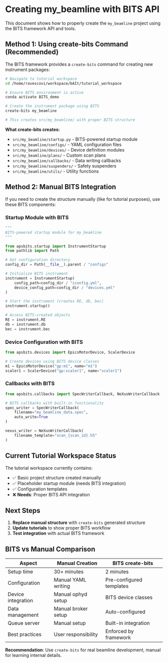 # Creating my_beamline with BITS API

This document shows how to properly create the `my_beamline` project using the BITS framework API and tools.

## Method 1: Using create-bits Command (Recommended)

The BITS framework provides a `create-bits` command for creating new instrument packages:

```bash
# Navigate to tutorial workspace
cd /home/ravescovi/workspace/bAIt/tutorial_workspace

# Ensure BITS environment is active
conda activate BITS_demo

# Create the instrument package using BITS
create-bits my_beamline

# This creates src/my_beamline/ with proper BITS structure
```

**What create-bits creates:**
- `src/my_beamline/startup.py` - BITS-powered startup module
- `src/my_beamline/configs/` - YAML configuration files
- `src/my_beamline/devices/` - Device definition modules
- `src/my_beamline/plans/` - Custom scan plans
- `src/my_beamline/callbacks/` - Data writing callbacks
- `src/my_beamline/suspenders/` - Safety suspenders
- `src/my_beamline/utils/` - Utility functions

## Method 2: Manual BITS Integration

If you need to create the structure manually (like for tutorial purposes), use these BITS components:

### Startup Module with BITS

```python
"""
BITS-powered startup module for my_beamline
"""

from apsbits.startup import InstrumentStartup
from pathlib import Path

# Get configuration directory  
config_dir = Path(__file__).parent / "configs"

# Initialize BITS instrument
instrument = InstrumentStartup(
    config_path=config_dir / "iconfig.yml",
    device_config_path=config_dir / "devices.yml"
)

# Start the instrument (creates RE, db, bec)
instrument.startup()

# Access BITS-created objects
RE = instrument.RE
db = instrument.db
bec = instrument.bec
```

### Device Configuration with BITS

```python
from apsbits.devices import EpicsMotorDevice, ScalerDevice

# Create devices using BITS device classes
m1 = EpicsMotorDevice("gp:m1", name="m1")
scaler1 = ScalerDevice("gp:scaler1", name="scaler1")
```

### Callbacks with BITS

```python
from apsbits.callbacks import SpecWriterCallback, NeXusWriterCallback

# BITS callbacks with built-in functionality
spec_writer = SpecWriterCallback(
    filename="my_beamline_data.spec",
    auto_write=True
)

nexus_writer = NeXusWriterCallback(
    filename_template="scan_{scan_id}.h5"
)
```

## Current Tutorial Workspace Status

The tutorial workspace currently contains:
- ✅ Basic project structure created manually
- ✅ Placeholder startup module (needs BITS integration)
- ✅ Configuration templates
- ❌ **Needs**: Proper BITS API integration

## Next Steps

1. **Replace manual structure** with `create-bits` generated structure
2. **Update tutorials** to show proper BITS workflow
3. **Test integration** with actual BITS framework

## BITS vs Manual Comparison

| Aspect | Manual Creation | BITS create-bits |
|--------|----------------|------------------|
| Setup time | 30+ minutes | 2 minutes |
| Configuration | Manual YAML writing | Pre-configured templates |
| Device integration | Manual ophyd setup | BITS device classes |  
| Data management | Manual broker setup | Auto-configured |
| Queue server | Manual setup | Built-in integration |
| Best practices | User responsibility | Enforced by framework |

**Recommendation**: Use `create-bits` for real beamline development, manual for learning internal details.